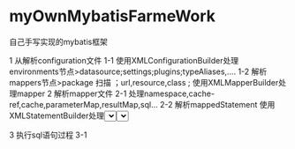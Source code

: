 # myOwnMybatisFarmeWork
自己手写实现的mybatis框架

1 从解析configuration文件
  1-1 使用XMLConfigurationBuilder处理environments节点>datasource;settings;plugins;typeAliases,....
  1-2 解析mappers节点>package 扫描 ；url,resource,class ; 使用XMLMapperBuilder处理mapper
2 解析mapper文件
  2-1 处理namespace,cache-ref,cache,parameterMap,resultMap,sql...
  2-2 解析mappedStatement 使用XMLStatementBuilder处理<select>等节点
  2-3 解析parameterType,resultType,
  2-4 处理SqlSource 使用XMLScriptBuilder 
    2-4-1 使用MixedSqlNode 处理动态标签（<select>下的children 都视为动态标签），
          用一个List封装各种SqlNode，并对外提供apply(DynamicContext)方法
      2-4-1-1 DynamicContext本质就是一个StringBuffer,一个map<String,Object> bindings封装入参对象,
          当<if>做逻辑判断时，需要外部传入参数做判断，即从该map中获取
      2-4-1-2 当Node节点为文本时，使用TextSqlNode封装，直接将sql（包含${}）放入该对象，如果没有${}则使用StaticSqlNode
      2-4-1-3 当node节点为元素Element时，使用各种NodeHandler处理 ifHandler where..choose
    2-4-2 当MixedSqlNode处理过程中如果有动态标签等，isDynamic 则为True SqlSource的实现则为DynamicSqlSource 否则为 RawSqlSource
          里面存放了 MixedSqlNode
          2者区别是 DynamicSqlSource 每获取一次sql语句都需要根据参数重新处理，后者则只需要处理一次sql即可
  2-5 MappedStatement 就是封装了 parameterType，resultType，以及SqlSource的对象
  2-6 Configuration对象 包含了 MappedStatement
  
3 执行sql语句过程
  3-1 
    
